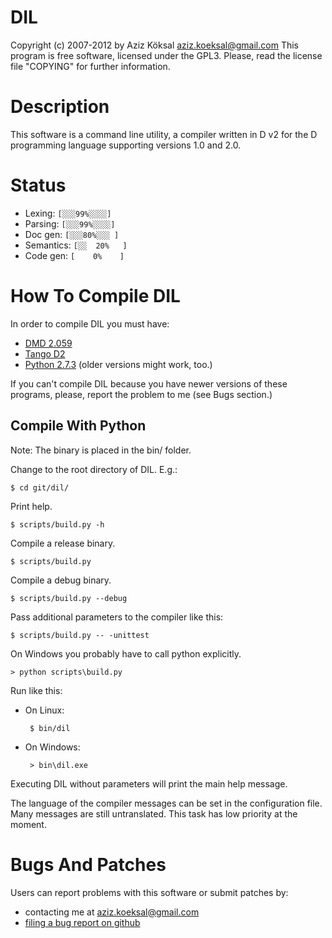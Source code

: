 DIL
===
Copyright (c) 2007-2012 by Aziz Köksal <aziz.koeksal@gmail.com>
This program is free software, licensed under the GPL3.
Please, read the license file "COPYING" for further information.

Description
===========
This software is a command line utility, a compiler written in D v2
for the D programming language supporting versions 1.0 and 2.0.

Status
======
 * Lexing: `[░░░99%░░░░]`
 * Parsing: `[░░░99%░░░░]`
 * Doc gen: `[░░░80%░░░ ]`
 * Semantics: `[░░  20%   ]`
 * Code gen: `[    0%    ]`

How To Compile DIL
==================
In order to compile DIL you must have:

 * [DMD 2.059](http://dlang.org/changelog.html#new2_059)
 * [Tango D2](https://github.com/SiegeLord/Tango-D2)
 * [Python 2.7.3](http://www.python.org/getit/releases/2.7.3/)
   (older versions might work, too.)

If you can't compile DIL because you have newer versions of these programs,
please, report the problem to me (see Bugs section.)

Compile With Python
-----------------------
Note: The binary is placed in the bin/ folder.

Change to the root directory of DIL. E.g.:

    $ cd git/dil/

Print help.

    $ scripts/build.py -h

Compile a release binary.

    $ scripts/build.py

Compile a debug binary.

    $ scripts/build.py --debug

Pass additional parameters to the compiler like this:

    $ scripts/build.py -- -unittest


On Windows you probably have to call python explicitly.

    > python scripts\build.py

Run like this:

 * On Linux:

        $ bin/dil

 * On Windows:

        > bin\dil.exe

Executing DIL without parameters will print the main help message.

The language of the compiler messages can be set in the configuration file.
Many messages are still untranslated. This task has low priority at the moment.

Bugs And Patches
================
Users can report problems with this software or submit patches by:

 * contacting me at <aziz.koeksal@gmail.com>
 * [filing a bug report on github](https://github.com/azizk/dil/issues)
